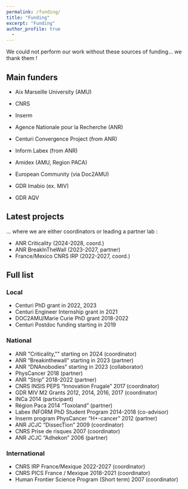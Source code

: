 ```yaml
---
permalink: /funding/
title: "Funding"
excerpt: "Funding"
author_profile: true
  - 
---
```


We could not perform our work without these sources of funding... we thank them !

## Main funders

- Aix Marseille University (AMU)
- CNRS
- Inserm

- Agence Nationale pour la Recherche (ANR)

- Centuri Convergence Project (from ANR)
- Inform Labex (from ANR)

- Amidex (AMU, Region PACA)
- European Community (via Doc2AMU)

- GDR Imabio (ex. MIV)
- GDR AQV

<!-- ![Funders](/images/supports.png) -->

## Latest projects
... where we are either coordinators or leading a partner lab :
- ANR Criticality (2024-2028, coord.)
- ANR BreakInTheWall (2023-2027, partner)
- France/Mexico CNRS IRP (2022-2027, coord.)

## Full list

### Local
- Centuri PhD grant in 2022, 2023
- Centuri Engineer Internship grant in 2021
- DOC2AMU/Marie Curie PhD grant 2018-2022
- Centuri Postdoc funding starting in 2019

### National
- ANR "Criticality,"" starting on 2024 (coordinator)
- ANR “Breakinthewall” starting in 2023 (partner)
- ANR “DNAnobodies” starting in 2023 (collaborator)
- PhysCancer 2018 (partner)
- ANR “Strip” 2018-2022 (partner)
- CNRS INSIS PEPS “Innovation Frugale” 2017 (coordinator)
- GDR MIV M2 Grants 2012, 2014, 2016, 2017 (coordinator)
- INCa 2014 (participant)
- Région Paca 2014 “Toxoland” (partner)
- Labex INFORM PhD Student Program 2014-2018 (co-advisor)
- Inserm program PhysCancer “H+-cancer” 2012 (partner)
- ANR JCJC “DissecTion” 2009 (coordinator)
- CNRS Prise de risques 2007 (coordinator)
- ANR JCJC “Adhekon” 2006 (partner)

### International
- CNRS IRP France/Mexique 2022-2027 (coordinator)
- CNRS PICS France / Mexique 2018-2021 (coordinator)
- Human Frontier Science Program (Short term) 2007 (coordinator)